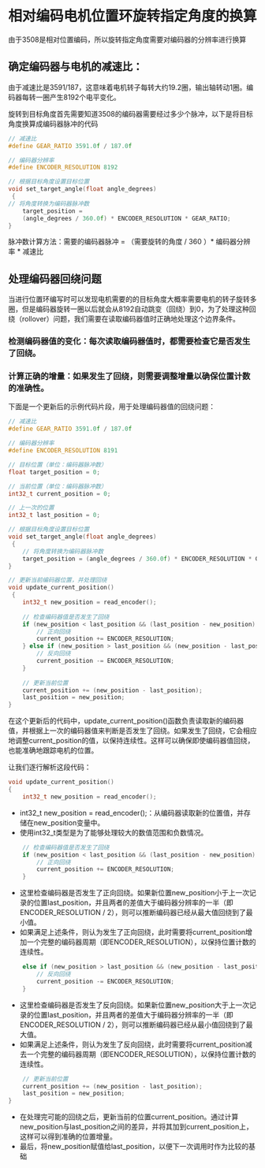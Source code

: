 # 相对编码电机位置环旋转指定角度的换算

 由于3508是相对位置编码，所以旋转指定角度需要对编码器的分辨率进行换算

## 确定编码器与电机的减速比：
由于减速比是3591/187，这意味着电机转子每转大约19.2圈，输出轴转动1圈。编码器每转一圈产生8192个电平变化。

旋转到目标角度首先需要知道3508的编码器需要经过多少个脉冲，以下是将目标角度换算成编码器脉冲的代码

```C
// 减速比
#define GEAR_RATIO 3591.0f / 187.0f

// 编码器分辨率
#define ENCODER_RESOLUTION 8192

// 根据目标角度设置目标位置
void set_target_angle(float angle_degrees)
 {
// 将角度转换为编码器脉冲数
    target_position = 
    (angle_degrees / 360.0f) * ENCODER_RESOLUTION * GEAR_RATIO;
}
```

脉冲数计算方法：需要的编码器脉冲 = （需要旋转的角度 / 360 ）* 编码器分辨率 * 减速比

## 处理编码器回绕问题
当进行位置环编写时可以发现电机需要的的目标角度大概率需要电机的转子旋转多圈，但是编码器旋转一圈以后就会从8192自动跳变（回绕）到0，为了处理这种回绕（rollover）问题，我们需要在读取编码器值时正确地处理这个边界条件。

### 检测编码器值的变化：每次读取编码器值时，都需要检查它是否发生了回绕。
### 计算正确的增量：如果发生了回绕，则需要调整增量以确保位置计数的准确性。
下面是一个更新后的示例代码片段，用于处理编码器值的回绕问题：


```C
// 减速比
#define GEAR_RATIO 3591.0f / 187.0f

// 编码器分辨率
#define ENCODER_RESOLUTION 8191

// 目标位置（单位：编码器脉冲数）
float target_position = 0;

// 当前位置（单位：编码器脉冲数）
int32_t current_position = 0;

// 上一次的位置
int32_t last_position = 0;

// 根据目标角度设置目标位置
void set_target_angle(float angle_degrees)
 {
    // 将角度转换为编码器脉冲数
    target_position = (angle_degrees / 360.0f) * ENCODER_RESOLUTION * GEAR_RATIO;
}

// 更新当前编码器位置，并处理回绕
void update_current_position()
 {
    int32_t new_position = read_encoder();
    
    // 检查编码器值是否发生了回绕
    if (new_position < last_position && (last_position - new_position) > ENCODER_RESOLUTION / 2) {
        // 正向回绕
        current_position += ENCODER_RESOLUTION;
    } else if (new_position > last_position && (new_position - last_position) > ENCODER_RESOLUTION / 2) {
        // 反向回绕
        current_position -= ENCODER_RESOLUTION;
    }
    
    // 更新当前位置
    current_position += (new_position - last_position);
    last_position = new_position;
}

```

在这个更新后的代码中，update_current_position()函数负责读取新的编码器值，并根据上一次的编码器值来判断是否发生了回绕。如果发生了回绕，它会相应地调整current_position的值，以保持连续性。这样可以确保即使编码器值回绕，也能准确地跟踪电机的位置。

让我们逐行解析这段代码：
```C
void update_current_position() 
{
    int32_t new_position = read_encoder();
```
- int32_t new_position = read_encoder();：从编码器读取新的位置值，并存储在new_position变量中。
- 使用int32_t类型是为了能够处理较大的数值范围和负数情况。
```C
    // 检查编码器值是否发生了回绕
    if (new_position < last_position && (last_position - new_position) > ENCODER_RESOLUTION / 2) {
        // 正向回绕
        current_position += ENCODER_RESOLUTION;
    }
```
- 这里检查编码器是否发生了正向回绕。如果新位置new_position小于上一次记录的位置last_position，并且两者的差值大于编码器分辨率的一半（即ENCODER_RESOLUTION / 2），则可以推断编码器已经从最大值回绕到了最小值。
- 如果满足上述条件，则认为发生了正向回绕，此时需要将current_position增加一个完整的编码器周期（即ENCODER_RESOLUTION），以保持位置计数的连续性。
```C
    else if (new_position > last_position && (new_position - last_position) > ENCODER_RESOLUTION / 2) {
        // 反向回绕
        current_position -= ENCODER_RESOLUTION;
    }
```
- 这里检查编码器是否发生了反向回绕。如果新位置new_position大于上一次记录的位置last_position，并且两者的差值大于编码器分辨率的一半（即ENCODER_RESOLUTION / 2），则可以推断编码器已经从最小值回绕到了最大值。
- 如果满足上述条件，则认为发生了反向回绕，此时需要将current_position减去一个完整的编码器周期（即ENCODER_RESOLUTION），以保持位置计数的连续性。

```C
    // 更新当前位置
    current_position += (new_position - last_position);
    last_position = new_position;
}
```
- 在处理完可能的回绕之后，更新当前的位置current_position。通过计算new_position与last_position之间的差异，并将其加到current_position上，这样可以得到准确的位置增量。
- 最后，将new_position赋值给last_position，以便下一次调用时作为比较的基础

